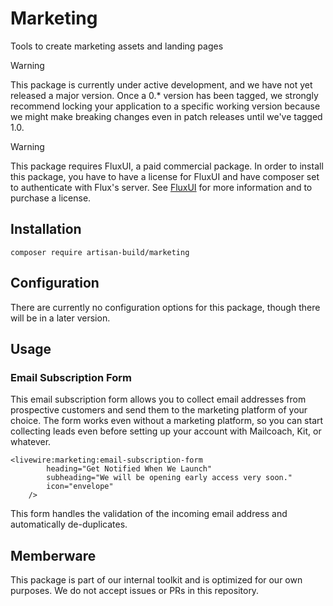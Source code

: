 # Marketing

Tools to create marketing assets and landing pages

> [!WARNING]  
> This package is currently under active development, and we have not yet released a major version. Once a 0.* version
> has been tagged, we strongly recommend locking your application to a specific working version because we might make
> breaking changes even in patch releases until we've tagged 1.0.
> 
> > [!WARNING]  
> This package requires FluxUI, a paid commercial package. In order to install this package, you have to have a license
> for FluxUI and have composer set to authenticate with Flux's server. See [FluxUI](https://fluxui.dev) for more
> information and to purchase a license.

## Installation

`composer require artisan-build/marketing`

## Configuration

There are currently no configuration options for this package, though there will be in a later version.

## Usage

### Email Subscription Form

This email subscription form allows you to collect email addresses from prospective customers and send them to the
marketing platform of your choice. The form works even without a marketing platform, so you can start collecting 
leads even before setting up your account with Mailcoach, Kit, or whatever.

```blade
<livewire:marketing:email-subscription-form
        heading="Get Notified When We Launch"
        subheading="We will be opening early access very soon."
        icon="envelope"
    />
```

This form handles the validation of the incoming email address and automatically de-duplicates.


## Memberware

This package is part of our internal toolkit and is optimized for our own purposes. We do not accept issues or PRs
in this repository. 

